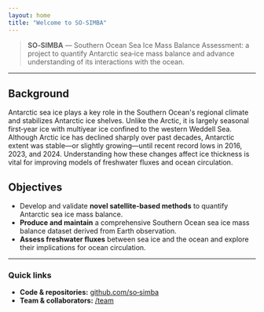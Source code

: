 ```yaml
---
layout: home
title: "Welcome to SO-SIMBA"
---
```


> **SO‑SIMBA** — Southern Ocean Sea Ice Mass Balance Assessment: a project to quantify Antarctic sea‑ice mass balance and advance understanding of its interactions with the ocean.

---

## Background
Antarctic sea ice plays a key role in the Southern Ocean's regional climate and stabilizes Antarctic ice shelves. Unlike the Arctic, it is largely seasonal first‑year ice with multiyear ice confined to the western Weddell Sea. Although Arctic ice has declined sharply over past decades, Antarctic extent was stable—or slightly growing—until recent record lows in 2016, 2023, and 2024. Understanding how these changes affect ice thickness is vital for improving models of freshwater fluxes and ocean circulation.

## Objectives
- Develop and validate **novel satellite-based methods** to quantify Antarctic sea ice mass balance.
- **Produce and maintain** a comprehensive Southern Ocean sea ice mass balance dataset derived from Earth observation.
- **Assess freshwater fluxes** between sea ice and the ocean and explore their implications for ocean circulation.

---

### Quick links
- **Code & repositories:** [github.com/so‑simba](https://github.com/so-simba)
- **Team & collaborators:** [/team](./team)
